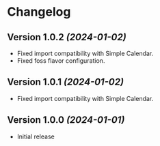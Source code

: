 Changelog
==========

Version 1.0.2 *(2024-01-02)*
----------------------------

* Fixed import compatibility with Simple Calendar.
* Fixed foss flavor configuration.

Version 1.0.1 *(2024-01-02)*
----------------------------

* Fixed import compatibility with Simple Calendar.

Version 1.0.0 *(2024-01-01)*
----------------------------

* Initial release
